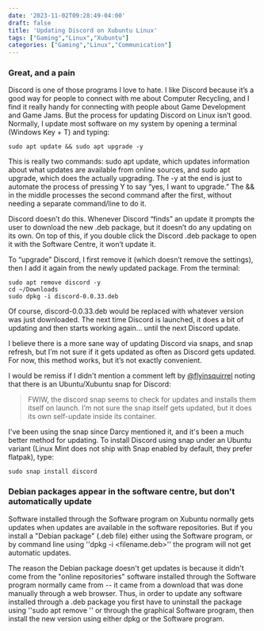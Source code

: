 ```yaml
---
date: '2023-11-02T09:28:49-04:00'
draft: false
title: 'Updating Discord on Xubuntu Linux'
tags: ["Gaming","Linux","Xubuntu"]
categories: ["Gaming","Linux","Communication"]
---
```


### Great, and a pain

Discord is one of those programs I love to hate. I like Discord because it’s a good way for people to connect with me about Computer Recycling, and I find it really handy for connecting with people about Game Development and Game Jams. But the process for updating Discord on Linux isn’t good. Normally, I update most software on my system by opening a terminal (Windows Key + T) and typing:

```shell
sudo apt update && sudo apt upgrade -y
```

This is really two commands: sudo apt update, which updates information about what updates are available from online sources, and sudo apt upgrade, which does the actually upgrading. The -y at the end is just to automate the process of pressing Y to say “yes, I want to upgrade.” The && in the middle processes the second command after the first, without needing a separate command/line to do it.

Discord doesn’t do this. Whenever Discord “finds” an update it prompts the user to download the new .deb package, but it doesn’t do any updating on its own. On top of this, if you double click the Discord .deb package to open it with the Software Centre, it won’t update it.

To “upgrade” Discord, I first remove it (which doesn’t remove the settings), then I add it again from the newly updated package. From the terminal:

```shell
sudo apt remove discord -y
cd ~/Downloads
sudo dpkg -i discord-0.0.33.deb
```

Of course, discord-0.0.33.deb would be replaced with whatever version was just downloaded. The next time Discord is launched, it does a bit of updating and then starts working again… until the next Discord update.

I believe there is a more sane way of updating Discord via snaps, and snap refresh, but I’m not sure if it gets updated as often as Discord gets updated. For now, this method works, but it’s not exactly convenient.

I would be remiss if I didn't mention a comment left by [@flyinsquirrel](https://flyingsquirrel.ca) noting that there is an Ubuntu/Xubuntu snap for Discord:

> FWIW, the discord snap seems to check for updates and installs them itself on launch. I’m not sure the snap itself gets updated, but it does its own 
> self-update inside its container.

I've been using the snap since Darcy mentioned it, and it's been a much better method for updating. To install Discord using snap under an Ubuntu variant (Linux Mint does not ship with Snap enabled by default, they prefer flatpak), type:

```shell
sudo snap install discord
```

### Debian packages appear in the software centre, but don't automatically update

Software installed through the Software program on Xubuntu normally gets updates when updates are available in the software repositories. But if you install a "Debian package" (.deb file) either using the Software program, or by command line using ''dpkg -i <filename.deb>'' the program will not get automatic updates. 

The reason the Debian package doesn't get updates is because it didn't come from the "online repositories" software installed through the Software program normally came from -- it came from a download that was done manually through a web browser. Thus, in order to update any software installed through a .deb package you first have to uninstall the package using ''sudo apt remove <packagename>'' or through the graphical Software program, then install the new version using either dpkg or the Software program.